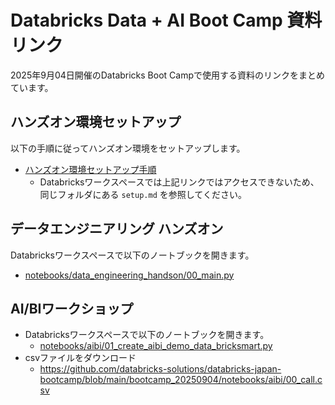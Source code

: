 # Databricks Data + AI Boot Camp 資料リンク
2025年9月04日開催のDatabricks Boot Campで使用する資料のリンクをまとめています。

## ハンズオン環境セットアップ
以下の手順に従ってハンズオン環境をセットアップします。

- [ハンズオン環境セットアップ手順](setup.md)
    - Databricksワークスペースでは上記リンクではアクセスできないため、同じフォルダにある `setup.md` を参照してください。

## データエンジニアリング ハンズオン
Databricksワークスペースで以下のノートブックを開きます。
- [notebooks/data_engineering_handson/00_main.py](notebooks/data_engineering_handson/00_main.py)

## AI/BIワークショップ
- Databricksワークスペースで以下のノートブックを開きます。
    - [notebooks/aibi/01_create_aibi_demo_data_bricksmart.py](notebooks/aibi/01_create_aibi_demo_data_bricksmart.py)
- csvファイルをダウンロード
    - https://github.com/databricks-solutions/databricks-japan-bootcamp/blob/main/bootcamp_20250904/notebooks/aibi/00_call.csv
